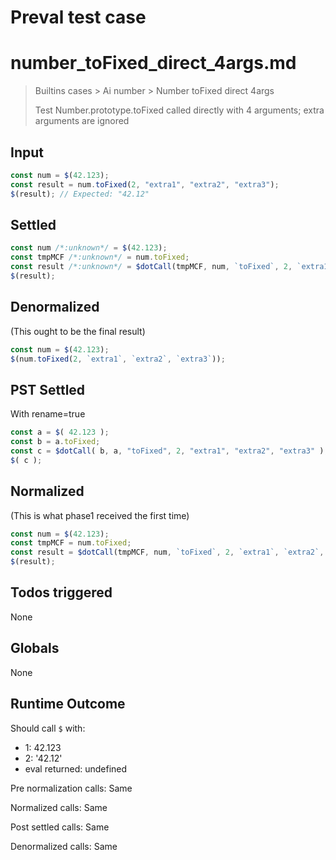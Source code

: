 # Preval test case

# number_toFixed_direct_4args.md

> Builtins cases > Ai number > Number toFixed direct 4args
>
> Test Number.prototype.toFixed called directly with 4 arguments; extra arguments are ignored

## Input

`````js filename=intro
const num = $(42.123);
const result = num.toFixed(2, "extra1", "extra2", "extra3");
$(result); // Expected: "42.12"
`````


## Settled


`````js filename=intro
const num /*:unknown*/ = $(42.123);
const tmpMCF /*:unknown*/ = num.toFixed;
const result /*:unknown*/ = $dotCall(tmpMCF, num, `toFixed`, 2, `extra1`, `extra2`, `extra3`);
$(result);
`````


## Denormalized
(This ought to be the final result)

`````js filename=intro
const num = $(42.123);
$(num.toFixed(2, `extra1`, `extra2`, `extra3`));
`````


## PST Settled
With rename=true

`````js filename=intro
const a = $( 42.123 );
const b = a.toFixed;
const c = $dotCall( b, a, "toFixed", 2, "extra1", "extra2", "extra3" );
$( c );
`````


## Normalized
(This is what phase1 received the first time)

`````js filename=intro
const num = $(42.123);
const tmpMCF = num.toFixed;
const result = $dotCall(tmpMCF, num, `toFixed`, 2, `extra1`, `extra2`, `extra3`);
$(result);
`````


## Todos triggered


None


## Globals


None


## Runtime Outcome


Should call `$` with:
 - 1: 42.123
 - 2: '42.12'
 - eval returned: undefined

Pre normalization calls: Same

Normalized calls: Same

Post settled calls: Same

Denormalized calls: Same
